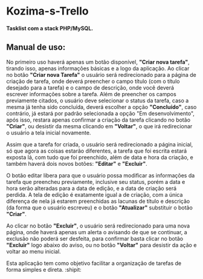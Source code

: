 # Kozima-s-Trello
#### Tasklist com a stack PHP/MySQL. 

## Manual de uso:

No primeiro uso haverá apenas um botão disponível, **"Criar nova tarefa"**, tirando isso, apenas informações básicas e a logo da aplicação.
Ao clicar no botão **"Criar nova Tarefa"** o usuário será redirecionado para a página de criação de tarefa, onde deverá preencher o campo título (com o título desejado para a tarefa) e o campo de descrição, onde você deverá escrever informações sobre a tarefa. Além de preencher os campos previamente citados, o usuário deve selecionar o status da tarefa, caso a mesma já tenha sido concluída, deverá escolher a opção **"Concluído"**, caso contrário, já estará por padrão selecionada a opção "Em desenvolvimento", após isso, restara apenas confirmar a criação da tarefa clicando no botão **"Criar"**, ou desistir da mesma clicando em **"Voltar"**, o que irá redirecionar o usuário a tela inicial novamente.

Assim que a tarefa for criada, o usuário será redirecionado a página inicial, só que agora as coisas estarão diferentes, a tarefa que foi escrita estará exposta lá, com tudo que foi preenchido, além de data e hora da criação, e também haverá dois novos botões: **"Editar"** e **"Excluir"**.

O botão editar libera para que o usuário possa modificar as informações da tarefa que preencheu previamente, inclusive seu status, porém a data e hora serão alteradas para a data de edição, e a data de criação será perdida. A tela de edição é exatamente igual a de criação, com a única diferença de nela já estarem preenchidas as lacunas de título e descrição (da forma que o usuário escreveu) e o botão **"Atualizar"** substituir o botão **"Criar"**.

Ao clicar no botão **"Excluir"**, o usuário será redirecionado para uma nova página, onde haverá apenas um alerta o avisando de que se continuar, a exclusão não poderá ser desfeita, para confirmar basta clicar no botão **"Excluir"** logo abaixo do aviso, ou no botão **"Voltar"** para desistir da ação e voltar ao menu inicial.

Esta aplicação tem como objetivo facilitar a organização de tarefas de forma simples e direta. :shipit:

